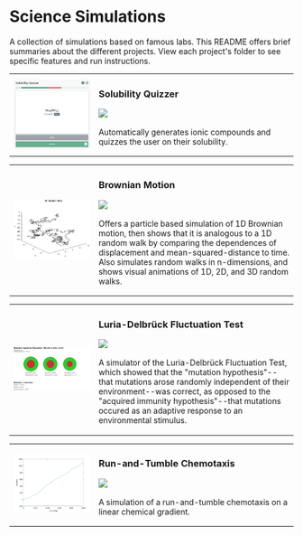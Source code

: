# Science Simulations
A collection of simulations based on famous labs. This README offers brief summaries about the different projects. View each project's folder to see specific features and run instructions.

<table>
    <tr>
        <td width="30%">
            <img src="./Solubility/readme_cover.PNG" />
        </td>
        <td>
            <h3>Solubility Quizzer</h3>
            <a href="./Solubility">
                <img src="https://img.shields.io/badge/-View_project-blue?logo=github&logoColor=white&style=flat-square">
            </a>
            <p>Automatically generates ionic compounds and quizzes the user on their solubility.</p>
        </td>
    </tr>
</table>

<table>
    <tr>
        <td width="30%">
            <img src="./Brownian Motion/brown.png" />
        </td>
        <td>
            <h3>Brownian Motion</h3>
            <a href="./Brownian Motion">
                <img src="https://img.shields.io/badge/-View_project-blue?logo=github&logoColor=white&style=flat-square">
            </a>
            <p>Offers a particle based simulation of 1D Brownian motion, then shows that it is analogous to a 1D random walk by comparing the dependences of displacement and mean-squared-distance to time. Also simulates random walks in n-dimensions, and shows visual animations of 1D, 2D, and 3D random walks.</p>
        </td>
    </tr>
</table>

<table>
    <tr>
        <td width="30%">
            <img src="./Luria-Delbruck/luria.png" />
        </td>
        <td>
            <h3>Luria-Delbrück Fluctuation Test</h3>
            <a href="./Luria-Delbruck">
                <img src="https://img.shields.io/badge/-View_project-blue?logo=github&logoColor=white&style=flat-square">
            </a>
            <p>A simulator of the Luria-Delbrück Fluctuation Test, which showed that the "mutation hypothesis"--that mutations arose randomly independent of their environment--was correct, as opposed to the "acquired immunity hypothesis"--that mutations occured as an adaptive response to an environmental stimulus.</p>
        </td>
    </tr>
</table>

<table>
    <tr>
        <td width="30%">
            <img src="./Chemotaxis/runandtumble_fullplot.png" />
        </td>
        <td>
            <h3>Run-and-Tumble Chemotaxis</h3>
            <a href="./Chemotaxis">
                <img src="https://img.shields.io/badge/-View_project-blue?logo=github&logoColor=white&style=flat-square">
            </a>
            <p>A simulation of a run-and-tumble chemotaxis on a linear chemical gradient.</p>
        </td>
    </tr>
</table>
